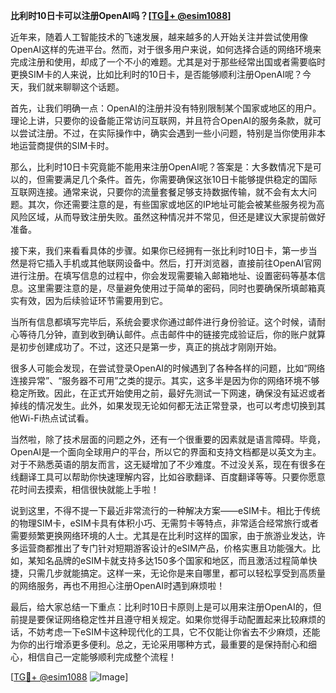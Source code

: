 **比利时10日卡可以注册OpenAI吗？[[TG💪+ @esim1088](https://t.me/s/esim1088)]**

近年来，随着人工智能技术的飞速发展，越来越多的人开始关注并尝试使用像OpenAI这样的先进平台。然而，对于很多用户来说，如何选择合适的网络环境来完成注册和使用，却成了一个不小的难题。尤其是对于那些经常出国或者需要临时更换SIM卡的人来说，比如比利时的10日卡，是否能够顺利注册OpenAI呢？今天，我们就来聊聊这个话题。

首先，让我们明确一点：OpenAI的注册并没有特别限制某个国家或地区的用户。理论上讲，只要你的设备能正常访问互联网，并且符合OpenAI的服务条款，就可以尝试注册。不过，在实际操作中，确实会遇到一些小问题，特别是当你使用非本地运营商提供的SIM卡时。

那么，比利时10日卡究竟能不能用来注册OpenAI呢？答案是：大多数情况下是可以的，但需要满足几个条件。首先，你需要确保这张10日卡能够提供稳定的国际互联网连接。通常来说，只要你的流量套餐足够支持数据传输，就不会有太大问题。其次，你还需要注意的是，有些国家或地区的IP地址可能会被某些服务视为高风险区域，从而导致注册失败。虽然这种情况并不常见，但还是建议大家提前做好准备。

接下来，我们来看看具体的步骤。如果你已经拥有一张比利时10日卡，第一步当然是将它插入手机或其他联网设备中。然后，打开浏览器，直接前往OpenAI官网进行注册。在填写信息的过程中，你会发现需要输入邮箱地址、设置密码等基本信息。这里需要注意的是，尽量避免使用过于简单的密码，同时也要确保所填邮箱真实有效，因为后续验证环节需要用到它。

当所有信息都填写完毕后，系统会要求你通过邮件进行身份验证。这个时候，请耐心等待几分钟，直到收到确认邮件。点击邮件中的链接完成验证后，你的账户就算是初步创建成功了。不过，这还只是第一步，真正的挑战才刚刚开始。

很多人可能会发现，在尝试登录OpenAI的时候遇到了各种各样的问题，比如“网络连接异常”、“服务器不可用”之类的提示。其实，这多半是因为你的网络环境不够稳定所致。因此，在正式开始使用之前，最好先测试一下网速，确保没有延迟或者掉线的情况发生。此外，如果发现无论如何都无法正常登录，也可以考虑切换到其他Wi-Fi热点试试看。

当然啦，除了技术层面的问题之外，还有一个很重要的因素就是语言障碍。毕竟，OpenAI是一个面向全球用户的平台，所以它的界面和支持文档都是以英文为主。对于不熟悉英语的朋友而言，这无疑增加了不少难度。不过没关系，现在有很多在线翻译工具可以帮助你快速理解内容，比如谷歌翻译、百度翻译等等。只要你愿意花时间去摸索，相信很快就能上手啦！

说到这里，不得不提一下最近非常流行的一种解决方案——eSIM卡。相比于传统的物理SIM卡，eSIM卡具有体积小巧、无需剪卡等特点，非常适合经常旅行或者需要频繁更换网络环境的人士。尤其是在比利时这样的国家，由于旅游业发达，许多运营商都推出了专门针对短期游客设计的eSIM产品，价格实惠且功能强大。比如，某知名品牌的eSIM卡就支持多达150多个国家和地区，而且激活过程简单快捷，只需几步就能搞定。这样一来，无论你是来自哪里，都可以轻松享受到高质量的网络服务，再也不用担心注册OpenAI时遇到麻烦啦！

最后，给大家总结一下重点：比利时10日卡原则上是可以用来注册OpenAI的，但前提是要保证网络稳定性并且遵守相关规定。如果你觉得手动配置起来比较麻烦的话，不妨考虑一下eSIM卡这种现代化的工具，它不仅能让你省去不少麻烦，还能为你的出行增添更多便利。总之，无论采用哪种方式，最重要的是保持耐心和细心，相信自己一定能够顺利完成整个流程！

[[TG💪+ @esim1088](https://t.me/s/esim1088) ![Image](https://i.postimg.cc/4NQfJmqS/Snipaste-2025-05-13-00-14-12.png)]
